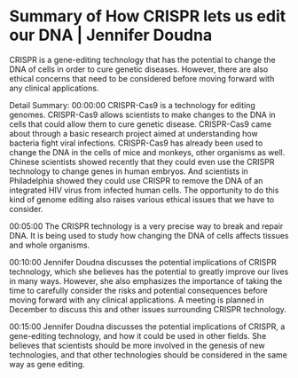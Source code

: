 # Summary of How CRISPR lets us edit our DNA | Jennifer Doudna

CRISPR is a gene-editing technology that has the potential to change the DNA of cells in order to cure genetic diseases. However, there are also ethical concerns that need to be considered before moving forward with any clinical applications.

Detail Summary: 
00:00:00
CRISPR-Cas9 is a technology for editing genomes. CRISPR-Cas9 allows scientists to make changes to the DNA in cells that could allow them to cure genetic disease. CRISPR-Cas9 came about through a basic research project aimed at understanding how bacteria fight viral infections. CRISPR-Cas9 has already been used to change the DNA in the cells of mice and monkeys, other organisms as well. Chinese scientists showed recently that they could even use the CRISPR technology to change genes in human embryos. And scientists in Philadelphia showed they could use CRISPR to remove the DNA of an integrated HIV virus from infected human cells. The opportunity to do this kind of genome editing also raises various ethical issues that we have to consider.

00:05:00
The CRISPR technology is a very precise way to break and repair DNA. It is being used to study how changing the DNA of cells affects tissues and whole organisms.

00:10:00
Jennifer Doudna discusses the potential implications of CRISPR technology, which she believes has the potential to greatly improve our lives in many ways. However, she also emphasizes the importance of taking the time to carefully consider the risks and potential consequences before moving forward with any clinical applications. A meeting is planned in December to discuss this and other issues surrounding CRISPR technology.

00:15:00
Jennifer Doudna discusses the potential implications of CRISPR, a gene-editing technology, and how it could be used in other fields. She believes that scientists should be more involved in the genesis of new technologies, and that other technologies should be considered in the same way as gene editing.

